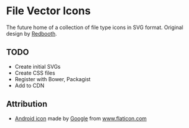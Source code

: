 # File Vector Icons

The future home of a collection of file type icons in SVG format. Original design by [Redbooth](https://github.com/redbooth/free-file-icons).

## TODO

* Create initial SVGs
* Create CSS files
* Register with Bower, Packagist
* Add to CDN

## Attribution

* [Android icon](https://github.com/dmhendricks/file-icon-vectors/blob/master/icons/modern/apk.svg) made by <a href="https://www.flaticon.com/authors/google" title="Google">Google</a> from <a href="https://www.flaticon.com/" title="Flaticon">www.flaticon.com</a>
